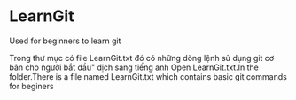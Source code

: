 # LearnGit
Used for beginners to learn git

Trong thư mục có file LearnGit.txt đó có những dòng lệnh sử dụng git cơ bản cho người bắt đầu" dịch sang tiếng anh
Open LearnGit.txt.In the folder.There is a file named LearnGit.txt which contains basic git commands for beginers
